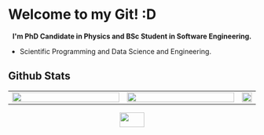 # Welcome to my Git! :D

<p align="center">
  <b> 
    I'm PhD Candidate in Physics and BSc Student in Software Engineering. 
  </b>
</p>

- Scientific Programming and Data Science and Engineering.

## Github Stats
<table><tr><td valign="top" width="50%">

<img src="https://github-readme-stats.vercel.app/api?username=lucianofisica&theme=dark&show_icons=true&hide_border=false&count_private=true" align="center" style="width: 100%" />

</td><td valign="top" width="50%">

<img src="https://github-readme-streak-stats.herokuapp.com/?user=lucianofisica&theme=dark&hide_border=false" align="center" style="width: 100%" />

</td><td valign="top" width="50%">

<img src="https://github-readme-stats.vercel.app/api/top-langs/?username=lucianofisica&theme=dark&show_icons=true&hide_border=false&layout=compact" style="width: 100%" />

</td></tr></table>  
  
<p align='center'>
<a href = "https://linktr.ee/lucianojrfis"><img width=50 height=30 src="https://asset.brandfetch.io/id_tNIm05N/idJgd2UeGc.png"/></a>
</p>
